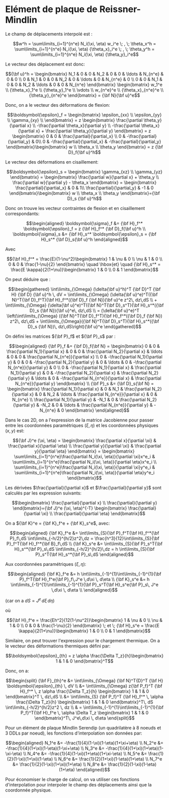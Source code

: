 # Elément de plaque de Reissner-Mindlin

Le champ de déplacements interpolé est :
```math
w^h = \sum\limits_{i=1}^{n^e} N_i(\xi, \eta) w_i^e \; , \; \theta_x^h = \sum\limits_{i=1}^{n^e} N_i(\xi, \eta) {\theta_x}_i^e \; , \; \theta_y^h = \sum\limits_{i=1}^{n^e} N_i(\xi, \eta) {\theta_y}_i^e
```

Le vecteur des déplacement est donc:
```math
{\bf u}^h = \begin{bmatrix}
        N_1 & 0 & 0 & N_2 & 0 & 0 & \ldots & N_{n^e} & 0 & 0 \\
        0 & N_1 & 0 & 0 & N_2 & 0 & \ldots & 0 & N_{n^e} & 0 \\
        0 & 0 & N_1 & 0 & 0 & N_2 & \ldots & 0 & 0 & N_{n^e}
    \end{bmatrix} \begin{bmatrix}
        w_1^e \\ {\theta_x}_1^e \\ {\theta_y}_1^e \\ \vdots \\ w_{n^e}^e \\ {\theta_x}_{n^e}^e \\ {\theta_y}_{n^e}^e
    \end{bmatrix} = {\bf N}{\bf u}^e
```
Donc, on a le vecteur des déformations de flexion:
```math
\boldsymbol{\epsilon}_f = \begin{bmatrix}
        \epsilon_{xx} \\
        \epsilon_{yy} \\
        \gamma_{xy} \\
    \end{bmatrix} = z \begin{bmatrix}
        \frac{\partial \theta_y}{\partial x} \\
        -\frac{\partial \theta_x}{\partial y} \\
        -\frac{\partial \theta_x}{\partial x} + \frac{\partial \theta_y}{\partial y}
    \end{bmatrix} = z \begin{bmatrix}
        0 & 0 & \frac{\partial}{\partial_x} \\
        0 & -\frac{\partial}{\partial_y} & 0\\
        0 & -\frac{\partial}{\partial_x} & -\frac{\partial}{\partial_y}
    \end{bmatrix}\begin{bmatrix}
        w \\ \theta_x \\ \theta_y
    \end{bmatrix} = z {\bf D}_f{\bf u}^h
```
Le vecteur des déformations en cisaillement:
```math
\boldsymbol{\epsilon}_s = \begin{bmatrix}
        \gamma_{xz} \\
        \gamma_{yz}
    \end{bmatrix} = \begin{bmatrix}
        \frac{\partial w}{\partial x} + \theta_y \\
        \frac{\partial w}{\partial y} - \theta_x
    \end{bmatrix} = \begin{bmatrix}
        \frac{\partial}{\partial_x} & 0 & 1\\
        \frac{\partial}{\partial_y} & -1 & 0
    \end{bmatrix}\begin{bmatrix}
         w \\ \theta_x \\ \theta_y
    \end{bmatrix}={\bf D}_s {\bf u}^h
```
Donc on trouve les vecteur contraintes de flexion et en cisaillement correspondants:
```math
\begin{aligned}
    \boldsymbol{\sigma}_f &= {\bf H}_f^* \boldsymbol{\epsilon}_f = z {\bf H}_f^* {\bf D}_f{\bf u}^h \\
    \boldsymbol{\sigma}_s &= {\bf H}_s^* \boldsymbol{\epsilon}_s = {\bf H}_s^* {\bf D}_s{\bf u}^h
\end{aligned}
```
Avec
```math
{\bf H}_f^* = \frac{E}{1-\nu^2}\begin{bmatrix}
        1 & \nu & 0 \\
        \nu & 1 & 0 \\
        0 & 0 & \frac{1-\nu}{2}
    \end{bmatrix} \quad \hbox{et} \quad {\bf H}_s^* = \frac{E \kappa}{2(1+\nu)}\begin{bmatrix}
        1 & 0 \\
        0 & 1
    \end{bmatrix}
```
On peut déduire que :
```math
\begin{gathered}
    \int\limits_{\Omega} (\delta{\bf u}^h)^T {\bf D}^T {\bf H} {\bf D} {\bf u}^h \, dV =  \int\limits_{\Omega} (\delta{\bf u}^e)^T({\bf N}^T{\bf D}_f^T){\bf H}_f^*({\bf D}_f {\bf N}){\bf u}^e z^2\, dz\,dS \\
    + \int\limits_{\Omega} (\delta{\bf u}^e)^T({\bf N}^T{\bf D}_s^T){\bf H}_s^*({\bf D}_s {\bf N}){\bf u}^e\, dz\,dS \\
    =  (\delta{\bf u}^e)^T \left(\int\limits_{\Omega} ({\bf N}^T{\bf D}_f^T){\bf H}_f^*({\bf D}_f {\bf N}) z^2\, dz\,dS + \int\limits_{\Omega}({\bf N}^T{\bf D}_s^T){\bf H}_s^*({\bf D}_s {\bf N})\, dz\,dS\right){\bf u}^e
\end{gathered}
```
On défini les matrices ${\bf P}_f$ et ${\bf P}_s$ par :
```math
\begin{aligned}
    {\bf P}_f &= {\bf D}_f{\bf N} = \begin{bmatrix}
        0 & 0 & \frac{\partial N_1}{\partial x} & 0 & 0 & \frac{\partial N_2}{\partial x} & \ldots & 0 & 0 & \frac{\partial N_{n^e}}{\partial x} \\
        0 & -\frac{\partial N_1}{\partial y} & 0 & 0 & -\frac{\partial N_2}{\partial y} & 0 & \ldots & 0 & -\frac{\partial N_{n^e}}{\partial y} & 0 \\
        0 & -\frac{\partial N_1}{\partial x} & \frac{\partial N_1}{\partial y} & 0 & -\frac{\partial N_2}{\partial x} & \frac{\partial N_2}{\partial y} & \ldots & 0 & -\frac{\partial N_{n^e}}{\partial x} & \frac{\partial N_{n^e}}{\partial y}
    \end{bmatrix} \\
    {\bf P}_s &= {\bf D}_s{\bf N} = \begin{bmatrix}
        \frac{\partial N_1}{\partial x} & 0 & N_1 & \frac{\partial N_2}{\partial x} & 0 & N_2 & \ldots & \frac{\partial N_{n^e}}{\partial x} & 0 & N_{n^e} \\
        \frac{\partial N_1}{\partial y} & -N_1 & 0 & \frac{\partial N_2}{\partial y} & -N_2 & 0 & \ldots & \frac{\partial N_{n^e}}{\partial y} & -N_{n^e} & 0
    \end{bmatrix}
\end{aligned}
```
Dans le cas 2D, on a l'expression de la matrice Jacobienne pour passer
entre les coordonnées paramétriques $(\xi, \eta)$ et les coordonnées
physiques $(x,y)$ est:
```math
{\bf J}^e (\xi, \eta) = \begin{bmatrix}
        \frac{\partial x}{\partial \xi} & \frac{\partial x}{\partial \eta} \\
        \frac{\partial y}{\partial \xi} & \frac{\partial y}{\partial \eta}
    \end{bmatrix} = \begin{bmatrix}
        \sum\limits_{i=1}^{n^e}\frac{\partial N_i(\xi, \eta)}{\partial \xi}x^e_i & \sum\limits_{i=1}^{n^e}\frac{\partial N_i(\xi, \eta)}{\partial \eta}x^e_i \\
        \sum\limits_{i=1}^{n^e}\frac{\partial N_i(\xi, \eta)}{\partial \xi}y^e_i & \sum\limits_{i=1}^{n^e}\frac{\partial N_i(\xi, \eta)}{\partial \eta}y^e_i
    \end{bmatrix}
```
Les dérivées $\frac{\partial}{\partial x}$ et $\frac{\partial}{\partial y}$ sont calculés par les expression suivants:
```math
\begin{bmatrix}
        \frac{\partial}{\partial x} \\
        \frac{\partial}{\partial y}
    \end{bmatrix}={\bf J}^e (\xi, \eta)^{-T} \begin{bmatrix}
        \frac{\partial}{\partial \xi} \\
        \frac{\partial}{\partial \eta}
    \end{bmatrix}
```
On a ${\bf K}^e = {\bf K}_f^e + {\bf K}_s^e$, avec:
```math
\begin{aligned}
    {\bf K}_f^e &= \int\limits_{S}{\bf P}_f^T{\bf H}_f^*{\bf P}_f\,dS \int\limits_{-h/2}^{h/2}z^2\,dz =  \frac{h^3}{12}\int\limits_{S}{\bf P}_f^T{\bf H}_f^*{\bf B}_f\,dS \\
    {\bf K}_s^e &= \int\limits_{S}{\bf P}_s^T{\bf H}_s^*{\bf P}_s\,dS \int\limits_{-h/2}^{h/2}\,dz = h \int\limits_{S}{\bf P}_s^T{\bf H}_s^*{\bf P}_s\,dS
\end{aligned}
```

Aux coordonnées paramétriques $(\xi, \eta)$:
```math
\begin{aligned}
    {\bf K}_f^e &= h \int\limits_{-1}^{1}\int\limits_{-1}^{1}{\bf P}_f^T{\bf H}_f^e{\bf P}_f\,J^e \,d\xi \, d\eta \\
    {\bf K}_s^e &= h \int\limits_{-1}^{1}\int\limits_{-1}^{1}{\bf P}_s^T{\bf H}_s^e{\bf P}_s\, J^e \,d\xi \, d\eta \\
\end{aligned}
```
(car on a $dS = J^e\,d\xi\,d\eta$)

où
```math
{\bf H}_f^e = \frac{Eh^2}{12(1-\nu^2)}\begin{bmatrix}
        1 & \nu & 0 \\
        \nu & 1 & 0 \\
        0 & 0 & \frac{1-\nu}{2}
    \end{bmatrix} \; et \; {\bf H}_s^e = \frac{E \kappa}{2(1+\nu)}\begin{bmatrix}
        1 & 0 \\
        0 & 1
    \end{bmatrix}
```
Similaire, on peut trouver l'expression pour le chargement thermique. On a le vecteur des déformations thermiques défini par:
```math
\boldsymbol{\epsilon}_{th} = z \alpha \frac{\Delta T_z}{h}\begin{bmatrix}
        1 & 1 & 0
    \end{bmatrix}^T
```
Donc, on a:
```math
\begin{split}
        {\bf F}_{th}^e &=  \int\limits_{\Omega} {\bf N}^T{D}^T {\bf H} \boldsymbol{\epsilon}_{th} \, dV \\
    &= \int\limits_{\Omega} z{\bf P_f}^T {\bf H}_f^* \, z \alpha \frac{\Delta T_z}{h} \begin{bmatrix}
        1 & 1 & 0
    \end{bmatrix}^T \, dz\,dS \\
    &= \int\limits_{S} {\bf P_f}^T {\bf H}_f^* \, \alpha \frac{\Delta T_z}{h} \begin{bmatrix}
        1 & 1 & 0
    \end{bmatrix}^T\, dS \int\limits_{-h/2}^{h/2}z^2 \, dz \\
    & = \int\limits_{-1}^{1}\int\limits_{-1}^{1}{\bf P_f}^T{\bf H}_f^e \,  \alpha \Delta T_z \begin{bmatrix}
        1 & 1 & 0
    \end{bmatrix}^T\, J^e\,d\xi \, d\eta
    \end{split}
```
Pour un élément de plaque Mindlin Serendip (un quadrilatère à 8 noeuds et 3 DDLs par noeud), les fonctions d'interpolation son données par:
```math
\begin{aligned}
    N_1^e &= -\frac{1}{4}(1-\xi)(1-\eta)(1+\xi+\eta) \\
    N_2^e &= -\frac{1}{4}(1+\xi)(1-\eta)(1-\xi+\eta) \\
    N_3^e &= -\frac{1}{4}(1+\xi)(1+\eta)(1-\xi-\eta) \\
    N_4^e &= -\frac{1}{4}(1-\xi)(1+\eta)(1+\xi-\eta) \\
    N_5^e &= \frac{1}{2}(1-\xi)(1+\xi)(1-\eta) \\
    N_6^e &= \frac{1}{2}(1+\xi)(1-\eta)(1+\eta) \\
    N_7^e &= \frac{1}{2}(1-\xi)(1+\xi)(1+\eta) \\
    N_8^e &= \frac{1}{2}(1-\xi)(1-\eta)(1+\eta)
\end{aligned}
```

Pour économiser le charge de calcul, on va utiliser ces fonctions
d'interpolation pour interpoler le champ des déplacements ainsi que la
coordonnée physique.
